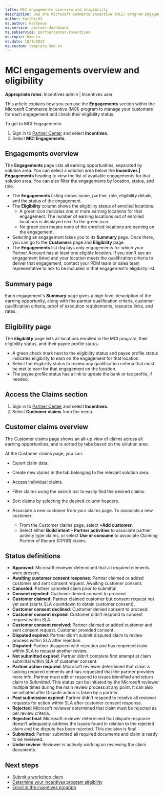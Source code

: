 ```yaml
---
title: MCI engagements overview and eligibility
description: Use the Microsoft Commerce Incentive (MCI) program Engagements section to view status, manage customers, set up workshops, and submit workshop claims.
author: Karthic83
ms.author: kashanum
ms.service: partner-dashboard
ms.subservice: partnercenter-incentives
ms.topic: how-to
ms.date: 10/1/2023
ms.custom: template-how-to
---
```


# MCI engagements overview and eligibility

**Appropriate roles**: Incentives admin | Incentives user

This article explains how you can use the **Engagements** section within the Microsoft Commerce Incentive (MCI) program to manage your customers for each engagement and check their eligibility status.

To get to MCI Engagements:

1. Sign in to [Partner Center](https://partner.microsoft.com/dashboard/home) and select **Incentives**.
2. Select **MCI Engagements**.

## Engagements overview

The **Engagements** page lists all earning opportunities, separated by solution area. You can select a solution area below the **Incentives | Engagements** heading to view the list of available engagements for that solution area. You can also filter the engagements by location, status, and role.

- The **Engagements** listing shows name, partner, role, eligibility details, and the status of the engagement.
- The **Eligibility** column shows the eligibility status of enrolled locations.
  - A green icon indicates one or more earning locations for that engagement. The number of earning locations out of enrolled locations is displayed next to the green icon.
  - No green icon means none of the enrolled locations are earning on the engagement.
- Selecting an engagement takes you to its **Summary** page. Once there, you can go to the **Customers** page and **Eligibility** page.
- The **Engagements** list displays only engagements for which your Partner Account has at least one eligible location. If you don't see an engagement listed and your location meets the qualification criteria to deliver that engagement, contact your PDM team or sales team representative to ask to be included in that engagement's eligibility list.

## Summary page

Each engagement's **Summary** page gives a high-level description of the earning opportunity, along with the partner qualification criteria, customer qualification criteria, proof of execution requirements, resource links, and rates.

## Eligibility page

The **Eligibility** page lists all locations enrolled in the MCI program, their eligibility status, and their payee profile status.

- A green check mark next to the eligibility status and payee profile status indicates eligibility to earn on the engagement for that location.
- Select the eligibility status to review any qualification criteria that must be met to earn for that engagement on the location.
- The payee profile status has a link to update the bank or tax profile, if needed.

## Access the Claims section

1. Sign in to [Partner Center](https://partner.microsoft.com/dashboard/home) and select **Incentives**.
2. Select **Customer claims** from the menu.

## Customer claims overview

The Customer claims page shows an all-up view of claims across all earning opportunities, and is sorted by tabs based on the solution area.

At the Customer claims page, you can:

- Export claim data.
- Create new claims in the tab belonging to the relevant solution area.
- Access individual claims.
- Filter claims using the search bar to easily find the desired claims.
- Sort claims by selecting the desired column headers.
- Associate a new customer from your claims page. To associate a new customer:

  - From the Customer claims page, select **+Add customer**.
  - Select either **Build intent – Partner activities** to associate partner activity type claims, or select **Use or consume** to associate Claiming Partner of Record (CPOR) claims.

## Status definitions

- **Approved**: Microsoft reviewer determined that all required elements were present.
- **Awaiting customer consent response**: Partner claimed or added customer and sent consent request. Awaiting customer consent.
- **Canceled**: Partner canceled claim prior to submittal.
- **Consent rejected**: Customer denied consent to proceed.
- **Customer claimed**: Partner claimed customer but consent request not yet sent (starts SLA countdown to obtain customer consent).
- **Customer consent declined**: Customer denied consent to proceed.
- **Customer consent expired**: Customer didn't respond to consent request within SLA.
- **Customer consent received**: Partner claimed or added customer and sent consent request. Customer provided consent.
- **Disputed expired**: Partner didn't submit disputed claim to review process within SLA  after rejection.
- **Disputed**: Partner disagreed with rejection and has reopened claim within SLA to request another review.
- **Not submitted expired**: Partner didn't complete first attempt at claim submittal within SLA of customer consent.
- **Partner action required**: Microsoft reviewer determined that claim is lacking required elements and has requested that the partner provides more info. Partner must edit or respond to issues identified and return claim to *Submitted*. This status can be initiated by the Microsoft reviewer multiple times during the main review process at any point. It can also be initiated after Dispute action is taken by a partner.
- **Post submission expired**: Partner didn't respond to resolve all reviewer requests for action within SLA after customer consent response.
- **Rejected**: Microsoft reviewer determined that claim must be rejected as per review criteria.
- **Rejected final**: Microsoft reviewer determined that dispute response doesn't adequately address the issues found in relation to the rejected claim and the dispute has been rejected. This decision is final.
- **Submitted**: Partner submitted all required documents and claim is ready to be reviewed.
- **Under review**: Reviewer is actively working on reviewing the claim documents.

## Next steps

- [Submit a workshop claim](./mci-engagements-workshop.md)
- [Determine your incentives program eligibility](./incentives-determined-your-program-eligibility.md)
- [Enroll in the incentives program](./incentives-enroll.md)
